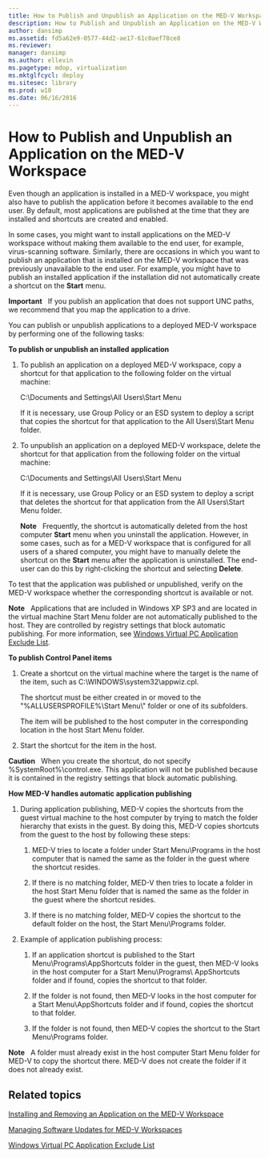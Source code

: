 ```yaml
---
title: How to Publish and Unpublish an Application on the MED-V Workspace
description: How to Publish and Unpublish an Application on the MED-V Workspace
author: dansimp
ms.assetid: fd5a62e9-0577-44d2-ae17-61c0aef78ce8
ms.reviewer: 
manager: dansimp
ms.author: ellevin
ms.pagetype: mdop, virtualization
ms.mktglfcycl: deploy
ms.sitesec: library
ms.prod: w10
ms.date: 06/16/2016
---
```



# How to Publish and Unpublish an Application on the MED-V Workspace


Even though an application is installed in a MED-V workspace, you might also have to publish the application before it becomes available to the end user. By default, most applications are published at the time that they are installed and shortcuts are created and enabled.

In some cases, you might want to install applications on the MED-V workspace without making them available to the end user, for example, virus-scanning software. Similarly, there are occasions in which you want to publish an application that is installed on the MED-V workspace that was previously unavailable to the end user. For example, you might have to publish an installed application if the installation did not automatically create a shortcut on the **Start** menu.

**Important**  
If you publish an application that does not support UNC paths, we recommend that you map the application to a drive.

 

You can publish or unpublish applications to a deployed MED-V workspace by performing one of the following tasks:

**To publish or unpublish an installed application**

1.  To publish an application on a deployed MED-V workspace, copy a shortcut for that application to the following folder on the virtual machine:

    C:\\Documents and Settings\\All Users\\Start Menu

    If it is necessary, use Group Policy or an ESD system to deploy a script that copies the shortcut for that application to the All Users\\Start Menu folder.

2.  To unpublish an application on a deployed MED-V workspace, delete the shortcut for that application from the following folder on the virtual machine:

    C:\\Documents and Settings\\All Users\\Start Menu

    If it is necessary, use Group Policy or an ESD system to deploy a script that deletes the shortcut for that application from the All Users\\Start Menu folder.

    **Note**  
    Frequently, the shortcut is automatically deleted from the host computer **Start** menu when you uninstall the application. However, in some cases, such as for a MED-V workspace that is configured for all users of a shared computer, you might have to manually delete the shortcut on the **Start** menu after the application is uninstalled. The end-user can do this by right-clicking the shortcut and selecting **Delete**.

     

To test that the application was published or unpublished, verify on the MED-V workspace whether the corresponding shortcut is available or not.

**Note**  
Applications that are included in Windows XP SP3 and are located in the virtual machine Start Menu folder are not automatically published to the host. They are controlled by registry settings that block automatic publishing. For more information, see [Windows Virtual PC Application Exclude List](windows-virtual-pc-application-exclude-list.md).

 

**To publish Control Panel items**

1.  Create a shortcut on the virtual machine where the target is the name of the item, such as C:\\WINDOWS\\system32\\appwiz.cpl.

    The shortcut must be either created in or moved to the "%ALLUSERSPROFILE%\\Start Menu\\" folder or one of its subfolders.

    The item will be published to the host computer in the corresponding location in the host Start Menu folder.

2.  Start the shortcut for the item in the host.

**Caution**  
When you create the shortcut, do not specify %SystemRoot%\\control.exe. This application will not be published because it is contained in the registry settings that block automatic publishing.

 

**How MED-V handles automatic application publishing**

1.  During application publishing, MED-V copies the shortcuts from the guest virtual machine to the host computer by trying to match the folder hierarchy that exists in the guest. By doing this, MED-V copies shortcuts from the guest to the host by following these steps:

    1.  MED-V tries to locate a folder under Start Menu\\Programs in the host computer that is named the same as the folder in the guest where the shortcut resides.

    2.  If there is no matching folder, MED-V then tries to locate a folder in the host Start Menu folder that is named the same as the folder in the guest where the shortcut resides.

    3.  If there is no matching folder, MED-V copies the shortcut to the default folder on the host, the Start Menu\\Programs folder.

2.  Example of application publishing process:

    1.  If an application shortcut is published to the Start Menu\\Programs\\AppShortcuts folder in the guest, then MED-V looks in the host computer for a Start Menu\\Programs\\ AppShortcuts folder and if found, copies the shortcut to that folder.

    2.  If the folder is not found, then MED-V looks in the host computer for a Start Menu\\AppShortcuts folder and if found, copies the shortcut to that folder.

    3.  If the folder is not found, then MED-V copies the shortcut to the Start Menu\\Programs folder.

**Note**  
A folder must already exist in the host computer Start Menu folder for MED-V to copy the shortcut there. MED-V does not create the folder if it does not already exist.

 

## Related topics


[Installing and Removing an Application on the MED-V Workspace](installing-and-removing-an-application-on-the-med-v-workspace.md)

[Managing Software Updates for MED-V Workspaces](managing-software-updates-for-med-v-workspaces.md)

[Windows Virtual PC Application Exclude List](windows-virtual-pc-application-exclude-list.md)

 

 





